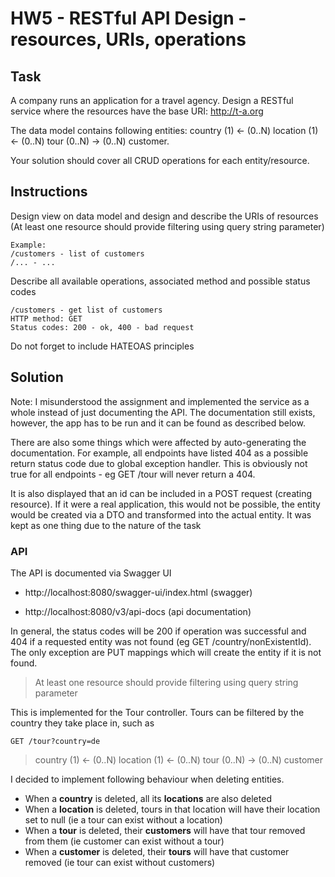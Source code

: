 # HW5 - RESTful API Design - resources, URIs, operations

## Task

A company runs an application for a travel agency. Design a RESTful service where the resources have the base URI: http://t-a.org

The data model contains following entities: country (1) ← (0..N) location (1) ← (0..N) tour (0..N) → (0..N) customer.

Your solution should cover all CRUD operations for each entity/resource.

## Instructions

Design view on data model and design and describe the URIs of resources (At least one resource should provide filtering using query string parameter)
```
Example:
/customers - list of customers
/... - ...
```
Describe all available operations, associated method and possible status codes
```
/customers - get list of customers
HTTP method: GET
Status codes: 200 - ok, 400 - bad request
```
Do not forget to include HATEOAS principles

## Solution

Note: I misunderstood the assignment and implemented the service as a whole instead of just documenting the API.
The documentation still exists, however, the app has to be run and it can be found as described below.

There are also some things which were affected by auto-generating the documentation.
For example, all endpoints have listed 404 as a possible return status code due to global exception handler.
This is obviously not true for all endpoints - eg GET /tour will never return a 404. 

It is also displayed that an id can be included in a POST request (creating resource). 
If it were a real application, this would not be possible, the entity would be created via a DTO and transformed into the actual entity.
It was kept as one thing due to the nature of the task

### API

The API is documented via Swagger UI
 
 * http://localhost:8080/swagger-ui/index.html (swagger)

 * http://localhost:8080/v3/api-docs (api documentation)
 
In general, the status codes will be 200 if operation was successful and 404 if a requested entity was not found (eg GET /country/nonExistentId). 
The only exception are PUT mappings which will create the entity if it is not found.

>At least one resource should provide filtering using query string parameter

This is implemented for the Tour controller. Tours can be filtered by the country they take place in, such as

```GET /tour?country=de```

>country (1) ← (0..N) location (1) ← (0..N) tour (0..N) → (0..N) customer

I decided to implement following behaviour when deleting entities.

* When a **country** is deleted, all its **locations** are also deleted
* When a **location** is deleted, tours in that location will have their location set to null (ie a tour can exist without a location)
* When a **tour** is deleted, their **customers** will have that tour removed from them (ie customer can exist without a tour)
* When a **customer** is deleted, their **tours** will have that customer removed (ie tour can exist without customers)



 
 

